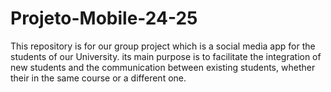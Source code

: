 # Projeto-Mobile-24-25
This repository is for our group project which is a social media app for the students of our University. its main purpose is to facilitate the integration of new students and the communication between existing students, whether their in the same course or a different one.
